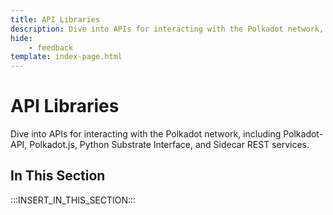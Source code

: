 ```yaml
---
title: API Libraries
description: Dive into APIs for interacting with the Polkadot network, including Polkadot-API, Polkadot.js, Python Substrate Interface, and Sidecar REST services.
hide: 
    - feedback
template: index-page.html
---
```


# API Libraries

Dive into APIs for interacting with the Polkadot network, including Polkadot-API, Polkadot.js, Python Substrate Interface, and Sidecar REST services.

## In This Section

:::INSERT_IN_THIS_SECTION:::